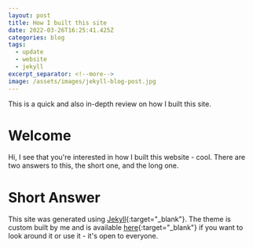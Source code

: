 ```yaml
---
layout: post
title: How I built this site
date: 2022-03-26T16:25:41.425Z
categories: blog
tags:
  - update
  - website
  - jekyll
excerpt_separator: <!--more-->
image: /assets/images/jekyll-blog-post.jpg
---
```

This is a quick and also in-depth review on how I built this site. <!--more-->

# Welcome

Hi, I see that you're interested in how I built this website - cool. There are two answers to this, the short one, and the long one.

# Short Answer

This site was generated using [Jekyll](https://www.jekyllrb.com){:target="_blank"}. The theme is custom built by me and is available [here](https://github.com/eoinparkinson/portfolio-site){:target="_blank"} if you want to look around it or use it - it's open to everyone.